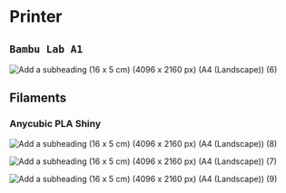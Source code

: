 # Printer
## ` Bambu Lab A1 `

![Add a subheading (16 x 5 cm) (4096 x 2160 px) (A4 (Landscape)) (6)](https://github.com/user-attachments/assets/0dc33c7b-b510-4684-8a98-4a742059c362)


## Filaments

### Anycubic PLA Shiny 

![Add a subheading (16 x 5 cm) (4096 x 2160 px) (A4 (Landscape)) (8)](https://github.com/user-attachments/assets/b2bf3cfa-623b-4a25-a25d-18809b5201f7)

![Add a subheading (16 x 5 cm) (4096 x 2160 px) (A4 (Landscape)) (7)](https://github.com/user-attachments/assets/1ea9fab5-f9af-4e1a-aa54-860e73aa1046)

![Add a subheading (16 x 5 cm) (4096 x 2160 px) (A4 (Landscape)) (9)](https://github.com/user-attachments/assets/d32ca2af-c1be-45f8-8b47-f98c12161a50)

